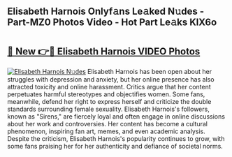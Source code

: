 ## Elisabeth Harnois Onlyf𝚊ns Le𝚊ked N𝚞des - Part-MZ0 Photos Video - Hot Part Le𝚊ks KlX6o

# <h2><a href="http://ac4130.deff.icu/?id=Elisabeth+Harnois">🔗 New 👉🔴 Elisabeth Harnois VIDEO Photos</a></h2>

[![Elisabeth Harnois N𝚞des](https://i.imgur.com/rIISA9y.gif)](http://ac4130.deff.icu/?id=Elisabeth+Harnois)
Elisabeth Harnois has been open about her struggles with depression and anxiety, but her online presence has also attracted toxicity and online harassment. Critics argue that her content perpetuates harmful stereotypes and objectifies women. Some fans, meanwhile, defend her right to express herself and criticize the double standards surrounding female sexuality. Elisabeth Harnois's followers, known as "Sirens," are fiercely loyal and often engage in online discussions about her work and controversies. Her content has become a cultural phenomenon, inspiring fan art, memes, and even academic analysis. Despite the criticism, Elisabeth Harnois's popularity continues to grow, with some fans praising her for her authenticity and defiance of societal norms.
